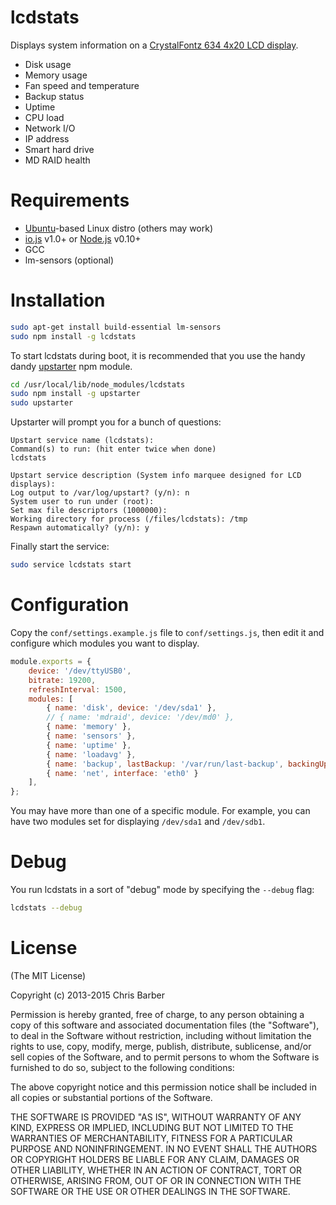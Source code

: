 # lcdstats

Displays system information on a [CrystalFontz 634 4x20 LCD display](https://www.crystalfontz.com/products/select_kit.html).

* Disk usage
* Memory usage
* Fan speed and temperature
* Backup status
* Uptime
* CPU load
* Network I/O
* IP address
* Smart hard drive
* MD RAID health

# Requirements

* [Ubuntu](http://www.ubuntu.com)-based Linux distro (others may work)
* [io.js](https://iojs.org) v1.0+ or [Node.js](https://nodejs.org/) v0.10+
* GCC
* lm-sensors (optional)

# Installation

```bash
sudo apt-get install build-essential lm-sensors
sudo npm install -g lcdstats
```

To start lcdstats during boot, it is recommended that you use the handy dandy
[upstarter](https://www.npmjs.com/package/upstarter) npm module.

```bash
cd /usr/local/lib/node_modules/lcdstats
sudo npm install -g upstarter
sudo upstarter
```

Upstarter will prompt you for a bunch of questions:

```
Upstart service name (lcdstats):
Command(s) to run: (hit enter twice when done)
lcdstats

Upstart service description (System info marquee designed for LCD displays):
Log output to /var/log/upstart? (y/n): n
System user to run under (root):
Set max file descriptors (1000000):
Working directory for process (/files/lcdstats): /tmp
Respawn automatically? (y/n): y
```

Finally start the service:

``` bash
sudo service lcdstats start
```

# Configuration

Copy the `conf/settings.example.js` file to `conf/settings.js`, then edit it and
configure which modules you want to display.

```javascript
module.exports = {
	device: '/dev/ttyUSB0',
	bitrate: 19200,
	refreshInterval: 1500,
	modules: [
		{ name: 'disk', device: '/dev/sda1' },
        // { name: 'mdraid', device: '/dev/md0' },
		{ name: 'memory' },
		{ name: 'sensors' },
		{ name: 'uptime' },
		{ name: 'loadavg' },
		{ name: 'backup', lastBackup: '/var/run/last-backup', backingUp: '/tmp/backing-up' },
		{ name: 'net', interface: 'eth0' }
	],
};
```

You may have more than one of a specific module. For example, you can have two
modules set for displaying `/dev/sda1` and `/dev/sdb1`.

# Debug

You run lcdstats in a sort of "debug" mode by specifying the `--debug` flag:

```bash
lcdstats --debug
```

# License

(The MIT License)

Copyright (c) 2013-2015 Chris Barber

Permission is hereby granted, free of charge, to any person obtaining a copy
of this software and associated documentation files (the "Software"), to deal
in the Software without restriction, including without limitation the rights
to use, copy, modify, merge, publish, distribute, sublicense, and/or sell
copies of the Software, and to permit persons to whom the Software is
furnished to do so, subject to the following conditions:

The above copyright notice and this permission notice shall be included in
all copies or substantial portions of the Software.

THE SOFTWARE IS PROVIDED "AS IS", WITHOUT WARRANTY OF ANY KIND, EXPRESS OR
IMPLIED, INCLUDING BUT NOT LIMITED TO THE WARRANTIES OF MERCHANTABILITY,
FITNESS FOR A PARTICULAR PURPOSE AND NONINFRINGEMENT. IN NO EVENT SHALL THE
AUTHORS OR COPYRIGHT HOLDERS BE LIABLE FOR ANY CLAIM, DAMAGES OR OTHER
LIABILITY, WHETHER IN AN ACTION OF CONTRACT, TORT OR OTHERWISE, ARISING FROM,
OUT OF OR IN CONNECTION WITH THE SOFTWARE OR THE USE OR OTHER DEALINGS IN
THE SOFTWARE.
